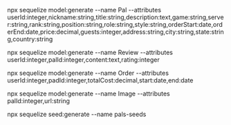npx sequelize model:generate --name Pal --attributes userId:integer,nickname:string,title:string,description:text,game:string,server:string,rank:string,position:string,role:string,style:string,orderStart:date,orderEnd:date,price:decimal,guests:integer,address:string,city:string,state:string,country:string

npx sequelize model:generate --name Review --attributes userId:integer,palId:integer,content:text,rating:integer

npx sequelize model:generate --name Order --attributes userId:integer,padId:integer,totalCost:decimal,start:date,end:date

npx sequelize model:generate --name Image --attributes palId:integer,url:string

npx sequelize seed:generate --name pals-seeds
